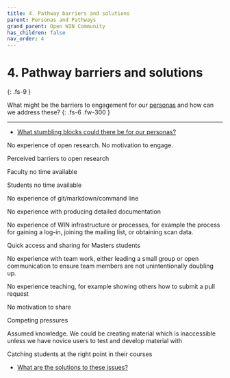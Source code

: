 ```yaml
---
title: 4. Pathway barriers and solutions
parent: Personas and Pathways
grand_parent: Open WIN Community
has_children: false
nav_order: 4
---
```


# 4. Pathway barriers and solutions
{: .fs-9 }

What might be the barriers to engagement for our [personas](personas-descriptions.md) and how can we address these?
{: .fs-6 .fw-300 }

---

* [What stumbling blocks could there be for our personas?](#what-stumbling-blocks-could-there-be-for-our-personas?)

No experience of open research. No motivation to engage.

Perceived barriers to open research

Faculty no time available

Students no time available

No experience of git/markdown/command line

No experience with producing detailed documentation

No experience of WIN infrastructure or processes, for example the process for gaining a log-in, joining the mailing list, or obtaining scan data.

Quick access and sharing for Masters students

No experience with team work, either leading a small group or open communication to ensure team members are not unintentionally doubling up.

No experience teaching, for example showing others how to submit a pull request

No motivation to share

Competing pressures

Assumed knowledge. We could be creating material which is inaccessible unless we have novice users to test and develop material with

Catching students at the right point in their courses






* [What are the solutions to these issues?](#what-are-the-solutions-to-these-issues?)
